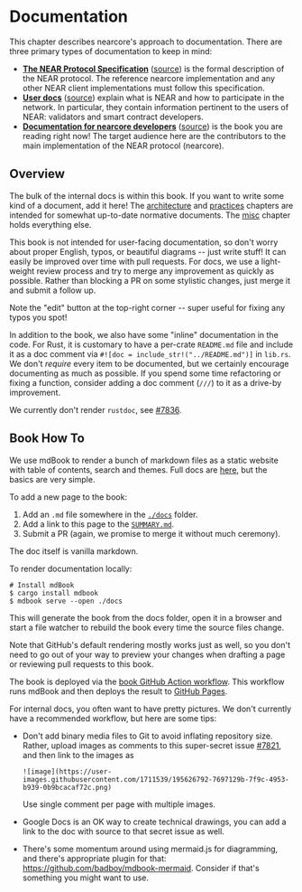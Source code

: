 # Documentation

This chapter describes nearcore's approach to documentation. There are three
primary types of documentation to keep in mind:

* [**The NEAR Protocol Specification**][nomicon] ([source][src.nomicon]) is the
  formal description of the NEAR protocol. The reference nearcore implementation
  and any other NEAR client implementations must follow this specification.
* [**User docs**][docs.near] ([source][src.docs.near]) explain what is NEAR and
  how to participate in the network. In particular, they contain information
  pertinent to the users of NEAR: validators and smart contract developers.
* [**Documentation for nearcore developers**][this] ([source][src.this]) is the
  book you are reading right now! The target audience here are the contributors
  to the main implementation of the NEAR protocol (nearcore).

[docs.near]: https://docs.near.org
[src.docs.near]: https://github.com/near/docs
[nomicon]: https://nomicon.io
[src.nomicon]: https://github.com/near/NEPs
[this]: https://near.github.io/nearcore/
[src.this]: https://github.com/near/nearcore/tree/master/docs

## Overview

The bulk of the internal docs is within this book. If you want to write some
kind of a document, add it here! The [architecture](../architecture/) and
[practices](../practices/) chapters are intended for somewhat up-to-date
normative documents. The [misc](../misc/) chapter holds everything else.

This book is not intended for user-facing documentation, so don't worry about
proper English, typos, or beautiful diagrams -- just write stuff! It can easily
be improved over time with pull requests. For docs, we use a light-weight review
process and try to merge any improvement as quickly as possible. Rather than
blocking a PR on some stylistic changes, just merge it and submit a follow up.

Note the "edit" button at the top-right corner -- super useful for fixing any
typos you spot!

In addition to the book, we also have some "inline" documentation in the code.
For Rust, it is customary to have a per-crate `README.md` file and include it as
a doc comment via `#![doc = include_str!("../README.md")]` in `lib.rs`. We don't
*require* every item to be documented, but we certainly encourage documenting as
much as possible. If you spend some time refactoring or fixing a function,
consider adding a doc comment (`///`) to it as a drive-by improvement.

We currently don't render `rustdoc`, see [#7836].

[#7836]: https://github.com/near/nearcore/issues/7836

## Book How To

We use mdBook to render a bunch of markdown files as a static website with table
of contents, search and themes. Full docs are [here][mdbook], but the basics are
very simple.

[mdbook]: https://rust-lang.github.io/mdBook/

To add a new page to the book:

1. Add an `.md` file somewhere in the
   [`./docs`](https://github.com/near/nearcore/tree/master/docs) folder.
2. Add a link to this page to the
   [`SUMMARY.md`](https://github.com/near/nearcore/blob/master/docs/SUMMARY.md).
3. Submit a PR (again, we promise to merge it without much ceremony).

The doc itself is vanilla markdown.

To render documentation locally:

```console
# Install mdBook
$ cargo install mdbook
$ mdbook serve --open ./docs
```

This will generate the book from the docs folder, open it in a browser and
start a file watcher to rebuild the book every time the source files change.

Note that GitHub's default rendering mostly works just as well, so you don't
need to go out of your way to preview your changes when drafting a page or
reviewing pull requests to this book.

The book is deployed via the [book GitHub Action workflow][GHA]. This workflow
runs mdBook and then deploys the result to [GitHub Pages][GHP].

[GHA]: https://github.com/near/nearcore/blob/master/.github/workflows/book.yml
[GHP]: https://docs.github.com/en/pages/getting-started-with-github-pages/about-github-pages

For internal docs, you often want to have pretty pictures. We don't currently
have a recommended workflow, but here are some tips:

* Don't add binary media files to Git to avoid inflating repository size.
  Rather, upload images as comments to this super-secret issue
  [#7821](https://github.com/near/nearcore/issues/7821), and then link to
  the images as

  ```
  ![image](https://user-images.githubusercontent.com/1711539/195626792-7697129b-7f9c-4953-b939-0b9bcacaf72c.png)
  ```

  Use single comment per page with multiple images.

* Google Docs is an OK way to create technical drawings, you can add a link to
  the doc with source to that secret issue as well.

* There's some momentum around using mermaid.js for diagramming, and there's
  appropriate plugin for that: https://github.com/badboy/mdbook-mermaid.
  Consider if that's something you might want to use.
